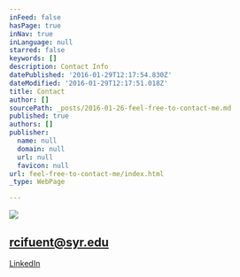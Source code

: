 ```yaml
---
inFeed: false
hasPage: true
inNav: true
inLanguage: null
starred: false
keywords: []
description: Contact Info
datePublished: '2016-01-29T12:17:54.830Z'
dateModified: '2016-01-29T12:17:51.018Z'
title: Contact
author: []
sourcePath: _posts/2016-01-26-feel-free-to-contact-me.md
published: true
authors: []
publisher:
  name: null
  domain: null
  url: null
  favicon: null
url: feel-free-to-contact-me/index.html
_type: WebPage

---
```

![](https://the-grid-user-content.s3-us-west-2.amazonaws.com/a935a5d9-db2b-4c0c-9459-a6082ed81fb0.png)

## 

## 

## rcifuent@syr.edu

[LinkedIn][0]

[0]: https://www.linkedin.com/in/rafacifuentes